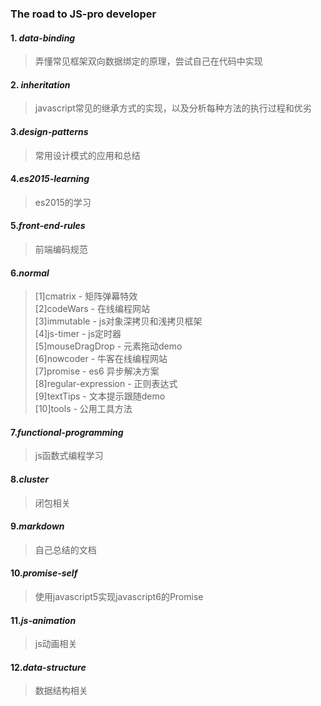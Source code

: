 ### __The road to JS-pro developer__

#### 1. _data-binding_

>弄懂常见框架双向数据绑定的原理，尝试自己在代码中实现  

#### 2. _inheritation_

>javascript常见的继承方式的实现，以及分析每种方法的执行过程和优劣  

#### 3._design-patterns_

>常用设计模式的应用和总结  

#### 4._es2015-learning_

>es2015的学习  

#### 5._front-end-rules_

>前端编码规范  

#### 6._normal_

>[1]cmatrix - 矩阵弹幕特效  
>[2]codeWars - 在线编程网站  
>[3]immutable - js对象深拷贝和浅拷贝框架  
>[4]js-timer - js定时器  
>[5]mouseDragDrop - 元素拖动demo  
>[6]nowcoder - 牛客在线编程网站  
>[7]promise - es6 异步解决方案  
>[8]regular-expression - 正则表达式  
>[9]textTips - 文本提示跟随demo  
>[10]tools - 公用工具方法  


#### 7._functional-programming_

>js函数式编程学习  

#### 8._cluster_

>闭包相关  

#### 9._markdown_

>自己总结的文档  

#### 10._promise-self_

>使用javascript5实现javascript6的Promise  

#### 11._js-animation_

>js动画相关  

#### 12._data-structure_

>数据结构相关  
